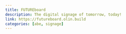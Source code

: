 ```yaml
---
title: FUTUREboard
description: The digital signage of tomorrow, today!
link: https://futureboard.olin.build
categories: [abe, signage]
---
```

